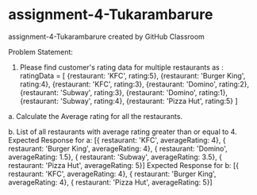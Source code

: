 # assignment-4-Tukarambarure
assignment-4-Tukarambarure created by GitHub Classroom


Problem Statement:
1. Please find customer's rating data for multiple restaurants as :
ratingData = [
{restaurant: 'KFC', rating:5},
{restaurant: 'Burger King', rating:4},
{restaurant: 'KFC', rating:3},
{restaurant: 'Domino', rating:2},
{restaurant: 'Subway', rating:3},
{restaurant: 'Domino', rating:1},
{restaurant: 'Subway', rating:4},
{restaurant: 'Pizza Hut', rating:5}
]


a. Calculate the Average rating for all the restaurants.

b. List of all restaurants with average rating greater than or equal to 4.
Expected Response for a:
[{ restaurant: 'KFC', averageRating: 4},
{ restaurant: 'Burger King', averageRating: 4},
{ restaurant: 'Domino', averageRating: 1.5},
{ restaurant: 'Subway', averageRating: 3.5},
{ restaurant: 'Pizza Hut', averageRating: 5}]
Expected Response for b:
[{ restaurant: 'KFC', averageRating: 4},
{ restaurant: 'Burger King', averageRating: 4},
{ restaurant: 'Pizza Hut', averageRating: 5}]
